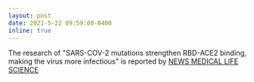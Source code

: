 ```yaml
---
layout: post
date: 2021-5-22 09:59:00-0400
inline: true
---
```


The research of "SARS-COV-2 mutations strengthen RBD-ACE2 binding, making the virus more infectious" is reported by <a href="https://www.news-medical.net/news/20210522/SARS-CoV-2-mutations-strengthen-RBD-ACE2-binding-making-the-virus-more-infectious.aspx">NEWS MEDICAL LIFE SCIENCE</a>
